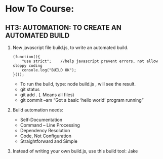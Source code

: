 How To Course:
==============

HT3: AUTOMATION: TO CREATE AN AUTOMATED BUILD
--------------


1.  New javascript file build.js, to write an automated build.

        (function(){
            "use strict";    //help javascript prevent errors, not allow sloppy coding
            console.log("BUILD OK");
        }());

    - To run the build, type: node build.js , will see the result.
	- git status
	- git add . (. Means all files)
	- git commit –am “Got a basic ‘hello world’ program running”

2. Build automation needs:
    - Self-Documentation
    - Command – Line Processing
    - Dependency Resolution
    - Code, Not Configuration
    - Straightforward and Simple

3. Instead of writing your own build.js, use this build tool: Jake
